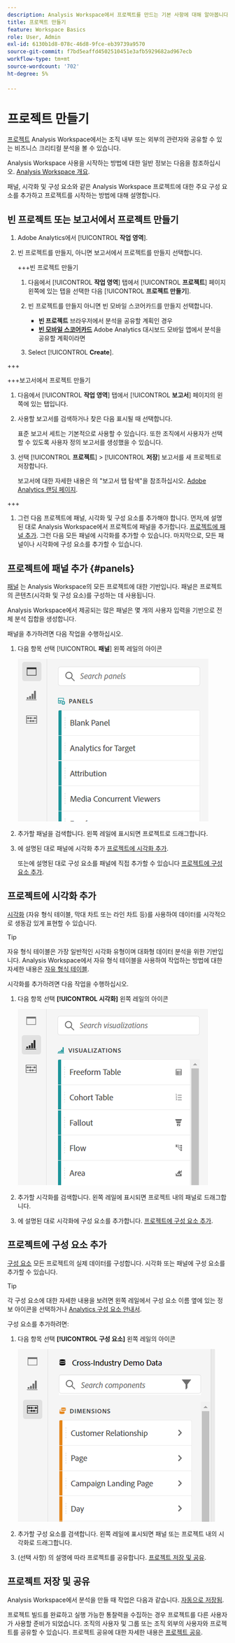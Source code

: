 ```yaml
---
description: Analysis Workspace에서 프로젝트를 만드는 기본 사항에 대해 알아봅니다
title: 프로젝트 만들기
feature: Workspace Basics
role: User, Admin
exl-id: 6130b1d8-078c-46d8-9fce-eb39739a9570
source-git-commit: f7bd5eaffd4502510451e3afb5929682ad967ecb
workflow-type: tm+mt
source-wordcount: '702'
ht-degree: 5%

---
```


# 프로젝트 만들기

[프로젝트](/help/analyze/analysis-workspace/build-workspace-project/freeform-overview.md) Analysis Workspace에서는 조직 내부 또는 외부의 관련자와 공유할 수 있는 비즈니스 크리티컬 분석을 볼 수 있습니다.

Analysis Workspace 사용을 시작하는 방법에 대한 일반 정보는 다음을 참조하십시오. [Analysis Workspace 개요](/help/analyze/analysis-workspace/home.md).

패널, 시각화 및 구성 요소와 같은 Analysis Workspace 프로젝트에 대한 주요 구성 요소를 추가하고 프로젝트를 시작하는 방법에 대해 설명합니다.

## 빈 프로젝트 또는 보고서에서 프로젝트 만들기

1. Adobe Analytics에서 [!UICONTROL **작업 영역**].

1. 빈 프로젝트를 만들지, 아니면 보고서에서 프로젝트를 만들지 선택합니다.

   +++빈 프로젝트 만들기

   1. 다음에서 [!UICONTROL **작업 영역**] 탭에서 [!UICONTROL **프로젝트**] 페이지 왼쪽에 있는 탭을 선택한 다음 [!UICONTROL **프로젝트 만들기**].

   1. 빈 프로젝트를 만들지 아니면 빈 모바일 스코어카드를 만들지 선택합니다.

      * **빈 프로젝트** 브라우저에서 분석을 공유할 계획인 경우
      * [**빈 모바일 스코어카드**](/help/analyze/mobile-app/curator.md) Adobe Analytics 대시보드 모바일 앱에서 분석을 공유할 계획이라면

   1. Select [!UICONTROL **Create**].

+++

   +++보고서에서 프로젝트 만들기

   1. 다음에서 [!UICONTROL **작업 영역**] 탭에서 [!UICONTROL **보고서**] 페이지의 왼쪽에 있는 탭입니다.

   1. 사용할 보고서를 검색하거나 찾은 다음 표시될 때 선택합니다.

      표준 보고서 세트는 기본적으로 사용할 수 있습니다. 또한 조직에서 사용자가 선택할 수 있도록 사용자 정의 보고서를 생성했을 수 있습니다.

   1. 선택 [!UICONTROL **프로젝트**] > [!UICONTROL **저장**] 보고서를 새 프로젝트로 저장합니다.

      보고서에 대한 자세한 내용은 의 &quot;보고서 탭 탐색&quot;을 참조하십시오. [Adobe Analytics 랜딩 페이지](/help/analyze/landing.md).

+++

1. 그런 다음 프로젝트에 패널, 시각화 및 구성 요소를 추가해야 합니다. 먼저,에 설명된 대로 Analysis Workspace에서 프로젝트에 패널을 추가합니다. [프로젝트에 패널 추가](#add-panels-to-the-project). 그런 다음 모든 패널에 시각화를 추가할 수 있습니다. 마지막으로, 모든 패널이나 시각화에 구성 요소를 추가할 수 있습니다.

## 프로젝트에 패널 추가 {#panels}

[패널](https://experienceleague.adobe.com/docs/analytics/analyze/analysis-workspace/panels/panels.html?lang=ko) 는 Analysis Workspace의 모든 프로젝트에 대한 기반입니다. 패널은 프로젝트의 콘텐츠(시각화 및 구성 요소)를 구성하는 데 사용됩니다.

Analysis Workspace에서 제공되는 많은 패널은 몇 개의 사용자 입력을 기반으로 전체 분석 집합을 생성합니다.

패널을 추가하려면 다음 작업을 수행하십시오.

1. 다음 항목 선택 [!UICONTROL **패널**] 왼쪽 레일의 아이콘

   ![](assets/build-panels.png)

1. 추가할 패널을 검색합니다. 왼쪽 레일에 표시되면 프로젝트로 드래그합니다.

1. 에 설명된 대로 패널에 시각화 추가 [프로젝트에 시각화 추가](#add-visualizations-to-the-project).

   또는에 설명된 대로 구성 요소를 패널에 직접 추가할 수 있습니다 [프로젝트에 구성 요소 추가](#add-components-to-the-project).

## 프로젝트에 시각화 추가

[시각화](https://experienceleague.adobe.com/docs/analytics/analyze/analysis-workspace/visualizations/freeform-analysis-visualizations.html?lang=ko) (자유 형식 테이블, 막대 차트 또는 라인 차트 등)를 사용하여 데이터를 시각적으로 생동감 있게 표현할 수 있습니다.

>[!TIP]
>
>자유 형식 테이블은 가장 일반적인 시각화 유형이며 대화형 데이터 분석을 위한 기반입니다. Analysis Workspace에서 자유 형식 테이블을 사용하여 작업하는 방법에 대한 자세한 내용은 [자유 형식 테이블](/help/analyze/analysis-workspace/visualizations/freeform-table/freeform-table.md).

시각화를 추가하려면 다음 작업을 수행하십시오.

1. 다음 항목 선택 **[!UICONTROL 시각화]** 왼쪽 레일의 아이콘

   ![](assets/build-visualizations.png)

1. 추가할 시각화를 검색합니다. 왼쪽 레일에 표시되면 프로젝트 내의 패널로 드래그합니다.

1. 에 설명된 대로 시각화에 구성 요소를 추가합니다. [프로젝트에 구성 요소 추가](#add-components-to-the-project).

## 프로젝트에 구성 요소 추가

[구성 요소](/help/analyze/analysis-workspace/components/analysis-workspace-components.md) 모든 프로젝트의 실제 데이터를 구성합니다. 시각화 또는 패널에 구성 요소를 추가할 수 있습니다.

>[!TIP]
>
>각 구성 요소에 대한 자세한 내용을 보려면 왼쪽 레일에서 구성 요소 이름 옆에 있는 정보 아이콘을 선택하거나 [Analytics 구성 요소 안내서](/help/components/home.md).

구성 요소를 추가하려면:

1. 다음 항목 선택 **[!UICONTROL 구성 요소]** 왼쪽 레일의 아이콘

   ![](assets/build-components.png)

1. 추가할 구성 요소를 검색합니다. 왼쪽 레일에 표시되면 패널 또는 프로젝트 내의 시각화로 드래그합니다.

1. (선택 사항) 의 설명에 따라 프로젝트를 공유합니다. [프로젝트 저장 및 공유](#save-and-share-the-project).

## 프로젝트 저장 및 공유

Analysis Workspace에서 분석을 만들 때 작업은 다음과 같습니다. [자동으로 저장됨](/help/analyze/analysis-workspace/build-workspace-project/save-projects.md).

프로젝트 빌드를 완료하고 실행 가능한 통찰력을 수집하는 경우 프로젝트를 다른 사용자가 사용할 준비가 되었습니다. 조직의 사용자 및 그룹 또는 조직 외부의 사용자와 프로젝트를 공유할 수 있습니다. 프로젝트 공유에 대한 자세한 내용은 [프로젝트 공유](/help/analyze/analysis-workspace/curate-share/share-projects.md).
